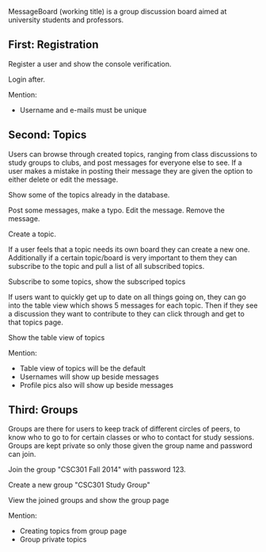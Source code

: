 MessageBoard (working title) is a group discussion board aimed at university students and professors.

## First: Registration

Register a user and show the console verification.

Login after.

Mention:
* Username and e-mails must be unique

## Second: Topics

Users can browse through created topics, ranging from class discussions to study groups to clubs, 
and post messages for everyone else to see. If a user makes a mistake in posting their message they 
are given the option to either delete or edit the message.

Show some of the topics already in the database.

Post some messages, make a typo. Edit the message. Remove the message.

Create a topic.

If a user feels that a topic needs its own board they can create a new one. Additionally if a certain
topic/board is very important to them they can subscribe to the topic and pull a list of all subscribed topics.

Subscribe to some topics, show the subscriped topics

If users want to quickly get up to date on all things going on, they can go into the table view which shows 5
messages for each topic. Then if they see a discussion they want to contribute to they can click through and 
get to that topics page.

Show the table view of topics

Mention:
* Table view of topics will be the default
* Usernames will show up beside messages
* Profile pics also will show up beside messages

## Third: Groups

Groups are there for users to keep track of different circles of peers, to know who to go to for certain
classes or who to contact for study sessions. Groups are kept private so only those given the group name 
and password can join.

Join the group "CSC301 Fall 2014" with password 123.

Create a new group "CSC301 Study Group"

View the joined groups and show the group page

Mention:
* Creating topics from group page
* Group private topics